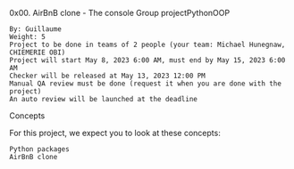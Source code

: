 0x00. AirBnB clone - The console
Group projectPythonOOP

    By: Guillaume
    Weight: 5
    Project to be done in teams of 2 people (your team: Michael Hunegnaw, CHIEMERIE OBI)
    Project will start May 8, 2023 6:00 AM, must end by May 15, 2023 6:00 AM
    Checker will be released at May 13, 2023 12:00 PM
    Manual QA review must be done (request it when you are done with the project)
    An auto review will be launched at the deadline

Concepts

For this project, we expect you to look at these concepts:

    Python packages
    AirBnB clone
